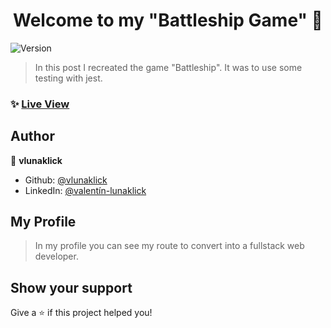 <h1 align="center">Welcome to my "Battleship Game" 👋</h1>
<p>
  <img alt="Version" src="https://img.shields.io/badge/version-1.0.0-blue.svg?cacheSeconds=2592000" />
</p>

> In this post I recreated the game "Battleship". It was to use some testing with jest.

### ✨ [Live View](https://vlunaklick.github.io/battleship/)

## Author

👤 **vlunaklick**

* Github: [@vlunaklick](https://github.com/vlunaklick)
* LinkedIn: [@valentín-lunaklick](https://linkedin.com/in/valentín-lunaklick)

## My Profile

> In my profile you can see my route to convert into a fullstack web developer.

## Show your support

Give a ⭐️ if this project helped you!

